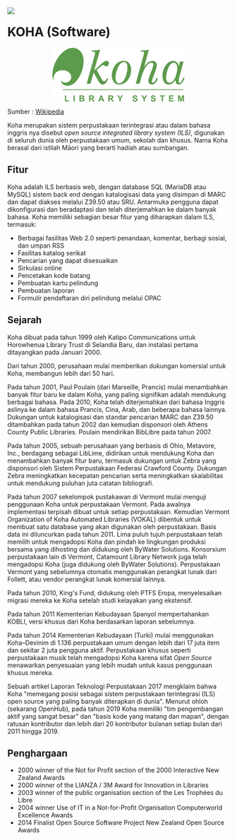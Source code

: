 <img align='left' src='https://avatars.githubusercontent.com/u/592086?s=200&v=4' width='50'>

# KOHA (Software)

<p align="center">
    <img align='center' width='300' src="img/koha.png">
</p>

Sumber : [Wikipedia](<https://en.wikipedia.org/wiki/Koha_(software)>)

Koha merupakan sistem perpustakaan terintegrasi atau dalam bahasa inggris nya disebut _open source integrated library system (ILS)_, digunakan di seluruh dunia oleh perpustakaan umum, sekolah dan khusus. Nama Koha berasal dari istilah Māori yang berarti hadiah atau sumbangan.

## Fitur

Koha adalah ILS berbasis web, dengan database SQL (MariaDB atau MySQL) sistem back end dengan katalogisasi data yang disimpan di MARC dan dapat diakses melalui Z39.50 atau SRU. Antarmuka pengguna dapat dikonfigurasi dan beradaptasi dan telah diterjemahkan ke dalam banyak bahasa. Koha memiliki sebagian besar fitur yang diharapkan dalam ILS, termasuk:

- Berbagai fasilitas Web 2.0 seperti penandaan, komentar, berbagi sosial, dan umpan RSS
- Fasilitas katalog serikat
- Pencarian yang dapat disesuaikan
- Sirkulasi online
- Pencetakan kode batang
- Pembuatan kartu pelindung
- Pembuatan laporan
- Formulir pendaftaran diri pelindung melalui OPAC

## Sejarah

Koha dibuat pada tahun 1999 oleh Katipo Communications untuk Horowhenua Library Trust di Selandia Baru, dan instalasi pertama ditayangkan pada Januari 2000.

Dari tahun 2000, perusahaan mulai memberikan dukungan komersial untuk Koha, membangun lebih dari 50 hari.

Pada tahun 2001, Paul Poulain (dari Marseille, Prancis) mulai menambahkan banyak fitur baru ke dalam Koha, yang paling signifikan adalah mendukung berbagai bahasa. Pada 2010, Koha telah diterjemahkan dari bahasa Inggris aslinya ke dalam bahasa Prancis, Cina, Arab, dan beberapa bahasa lainnya. Dukungan untuk katalogisasi dan standar pencarian MARC dan Z39.50 ditambahkan pada tahun 2002 dan kemudian disponsori oleh Athens County Public Libraries. Poulain mendirikan BibLibre pada tahun 2007.

Pada tahun 2005, sebuah perusahaan yang berbasis di Ohio, Metavore, Inc., berdagang sebagai LibLime, didirikan untuk mendukung Koha dan menambahkan banyak fitur baru, termasuk dukungan untuk Zebra yang disponsori oleh Sistem Perpustakaan Federasi Crawford County. Dukungan Zebra meningkatkan kecepatan pencarian serta meningkatkan skalabilitas untuk mendukung puluhan juta catatan bibliografi.

Pada tahun 2007 sekelompok pustakawan di Vermont mulai menguji penggunaan Koha untuk perpustakaan Vermont. Pada awalnya implementasi terpisah dibuat untuk setiap perpustakaan. Kemudian Vermont Organization of Koha Automated Libraries (VOKAL) dibentuk untuk membuat satu database yang akan digunakan oleh perpustakaan. Basis data ini diluncurkan pada tahun 2011. Lima puluh tujuh perpustakaan telah memilih untuk mengadopsi Koha dan pindah ke lingkungan produksi bersama yang dihosting dan didukung oleh ByWater Solutions. Konsorsium perpustakaan lain di Vermont, Catamount Library Network juga telah mengadopsi Koha (juga didukung oleh ByWater Solutions). Perpustakaan Vermont yang sebelumnya otomatis menggunakan perangkat lunak dari Follett, atau vendor perangkat lunak komersial lainnya.

Pada tahun 2010, King's Fund, didukung oleh PTFS Eropa, menyelesaikan migrasi mereka ke Koha setelah studi kelayakan yang ekstensif.

Pada tahun 2011 Kementerian Kebudayaan Spanyol mempertahankan KOBLI, versi khusus dari Koha berdasarkan laporan sebelumnya.

Pada tahun 2014 Kementerian Kebudayaan (Turki) mulai menggunakan Koha–Devinim di 1.136 perpustakaan umum dengan lebih dari 17 juta item dan sekitar 2 juta pengguna aktif. Perpustakaan khusus seperti perpustakaan musik telah mengadopsi Koha karena sifat _Open Source_ menawarkan penyesuaian yang lebih mudah untuk kasus penggunaan khusus mereka.

Sebuah artikel Laporan Teknologi Perpustakaan 2017 mengklaim bahwa Koha "memegang posisi sebagai sistem perpustakaan terintegrasi (ILS) open source yang paling banyak diterapkan di dunia". Menurut ohloh (sekarang OpenHub), pada tahun 2019 Koha memiliki "tim pengembangan aktif yang sangat besar" dan "basis kode yang matang dan mapan", dengan ratusan kontributor dan lebih dari 20 kontributor bulanan setiap bulan dari 2011 hingga 2019.

## Penghargaan

- 2000 winner of the Not for Profit section of the 2000 Interactive New Zealand Awards
- 2000 winner of the LIANZA / 3M Award for Innovation in Libraries
- 2003 winner of the public organisation section of the Les Trophées du Libre
- 2004 winner Use of IT in a Not-for-Profit Organisation Computerworld Excellence Awards
- 2014 Finalist Open Source Software Project New Zealand Open Source Awards
